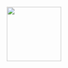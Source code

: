 <p align="center">
  <a href="https://demented.lol/"><img src="https://demented.lol/img/demented.png" height="128px"/></a>
</p>
